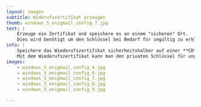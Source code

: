 ```yaml
---
layout: images
subtitle: Widerufszertifikat erzeugen
thumb: windows_5_enigmail_config_7.jpg
text: |
    Erzeuge ein Zertifikat und speichere es an einem "sicheren" Ort.  
    Dies wird benötigt um den Schlüssel bei Bedarf für ungültig zu erklären.
info: |
    Speichere das Wiederufszertifikat sicherheitshalber auf einer **CD** oder einem **USB Stick**.  
    Mit dem Wiederufszertifikat kann man den privaten Schlüssel für ungültig erklären, um, bei Diebstahl des Schlüssels, Mißbrauch (Identitätdiebstahl, mitlesen von verschlüsselten E-Mails) zu verhindern.
images:
    - windows_5_enigmail_config_4.jpg
    - windows_5_enigmail_config_6.jpg
    - windows_5_enigmail_config_7.jpg
    - windows_5_enigmail_config_8.jpg
    - windows_5_enigmail_config_9.jpg

---
```


